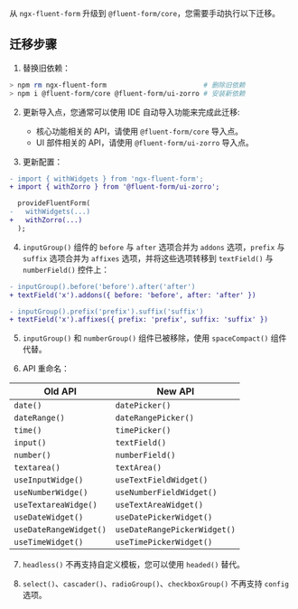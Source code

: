 从 `ngx-fluent-form` 升级到 `@fluent-form/core`，您需要手动执行以下迁移。

## 迁移步骤

1. 替换旧依赖：
```bash
> npm rm ngx-fluent-form                        # 删除旧依赖
> npm i @fluent-form/core @fluent-form/ui-zorro # 安装新依赖
```

2. 更新导入点，您通常可以使用 IDE 自动导入功能来完成此迁移:
   - 核心功能相关的 API，请使用 `@fluent-form/core` 导入点。
   - UI 部件相关的 API，请使用 `@fluent-form/ui-zorro` 导入点。

3. 更新配置：
```diff
- import { withWidgets } from 'ngx-fluent-form';
+ import { withZorro } from '@fluent-form/ui-zorro';

  provideFluentForm(
-   withWidgets(...)
+   withZorro(...)
  );
```

4. `inputGroup()` 组件的 `before` 与 `after` 选项合并为 `addons` 选项，`prefix` 与 `suffix` 选项合并为 `affixes` 选项，并将这些选项转移到 `textField()` 与 `numberField()` 控件上：

```diff
- inputGroup().before('before').after('after')
+ textField('x').addons({ before: 'before', after: 'after' })

- inputGroup().prefix('prefix').suffix('suffix')
+ textField('x').affixes({ prefix: 'prefix', suffix: 'suffix' })
```

5. `inputGroup()` 和 `numberGroup()` 组件已被移除，使用 `spaceCompact()` 组件代替。

6. API 重命名：

| Old API                | New API                      |
| ---------------------- | ---------------------------- |
| `date()`               | `datePicker()`               |
| `dateRange()`          | `dateRangePicker()`          |
| `time()`               | `timePicker()`               |
| `input()`              | `textField()`                |
| `number()`             | `numberField()`              |
| `textarea()`           | `textArea()`                 |
| `useInputWidge()`      | `useTextFieldWidget()`       |
| `useNumberWidge()`     | `useNumberFieldWidget()`     |
| `useTextareaWidge()`   | `useTextAreaWidget()`        |
| `useDateWidget()`      | `useDatePickerWidget()`      |
| `useDateRangeWidget()` | `useDateRangePickerWidget()` |
| `useTimeWidget()`      | `useTimePickerWidget()`      |


7. `headless()` 不再支持自定义模板，您可以使用 `headed()` 替代。

8. `select()`、`cascader()`、`radioGroup()`、`checkboxGroup()` 不再支持 `config` 选项。
